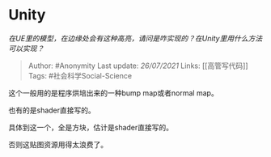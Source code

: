 # Unity
*在UE里的模型，在边缘处会有这种高亮，请问是咋实现的？在Unity里用什么方法可以实现？*

> Author: #Anonymity 
Last update: *26/07/2021* 
Links: [[高管写代码]]
Tags: #社会科学Social-Science  

这个一般用的是程序烘培出来的一种bump map或者normal map。

也有的是shader直接写的。

具体到这一个，全是方块，估计是shader直接写的。

否则这贴图资源用得太浪费了。